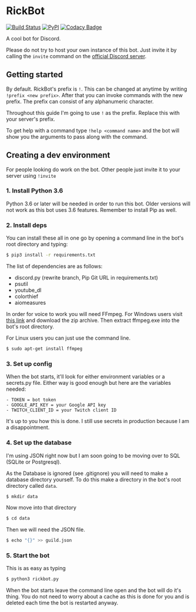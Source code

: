 # RickBot

[![Build Status](https://travis-ci.org/rickbotdiscord/rickbot.svg?branch=master)](https://travis-ci.org/rickbotdiscord/rickbot) [![PyPI](https://img.shields.io/badge/Python-3.6.3-green.svg)](https://www.python.org/downloads/)  [![Codacy Badge](https://api.codacy.com/project/badge/Grade/a0d19fe4283b4288a5146caa5c0891c5)](https://www.codacy.com/app/Euab/rickbot?utm_source=github.com&amp;utm_medium=referral&amp;utm_content=rickbotdiscord/rickbot&amp;utm_campaign=Badge_Grade)

A cool bot for Discord.

Please do not try to host your own instance of this bot. Just invite it by calling the `invite` command on the
[official Discord server](https://discord.gg/TzDbESZ).

## Getting started
By default. RickBot's prefix is `!`. This can be changed at anytime by writing `!prefix <new prefix>`.
After that you can invoke commands with the new prefix.
The prefix can consist of any alphanumeric character.

Throughout this guide I'm going to use `!` as the prefix. Replace this with your server's prefix.

To get help with a command type `!help <command name>` and the bot will show you the arguments to pass along with the command.

## Creating a dev environment

For people looking do work on the bot. Other people just invite it to your server using `!invite`

### 1. Install Python 3.6
Python 3.6 or later will be needed in order to run this bot. Older versions will not work as this bot uses 3.6 features.
Remember to install Pip as well.

### 2. Install deps
You can install these all in one go by opening a command line in the bot's root directory and typing:

```bash
$ pip3 install -r requirements.txt
```

The list of dependencies are as follows:

- discord.py (rewrite branch, Pip Git URL in requirements.txt)
- psutil
- youtube_dl
- colorthief
- aiomeasures

In order for voice to work you will need FFmpeg.
For Windows users visit [this link](https://www.ffmpeg.org)
and download the zip archive. Then extract ffmpeg.exe
into the bot's root directory.

For Linux users you can just use the command line.

```bash
$ sudo apt-get install ffmpeg
```

### 3. Set up config
When the bot starts, it'll look for either environment variables or a secrets.py file.
Either way is good enough but here are the variables needed:

    - TOKEN = bot token
    - GOOGLE_API_KEY = your Google API key
    - TWITCH_CLIENT_ID = your Twitch client ID
   
It's up to you how this is done. I still use secrets in production because I am a disappointment.

### 4. Set up the database
I'm using JSON right now but I am soon going to be moving over to SQL (SQLite or Postgresql).

As the Database is ignored (see .gitignore) you will need to make a database directory yourself.
To do this make a directory in the bot's root directory called `data`.

```bash
$ mkdir data
```

Now move into that directory

```bash
$ cd data
```

Then we will need the JSON file.

```bash
$ echo "{}" >> guild.json
```

### 5. Start the bot
This is as easy as typing
```bash
$ python3 rickbot.py
```

When the bot starts leave the command line open and the bot will do it's thing.
You do not need to worry about a cache as this is done for you and is deleted
each time the bot is restarted anyway.
